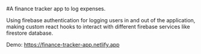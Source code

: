 #A finance tracker app to log expenses.


Using firebase authentication for logging users in and out of the application, making custom react hooks to interact with different firebase services like firestore database.

Demo: https://finance-tracker-app.netlify.app
